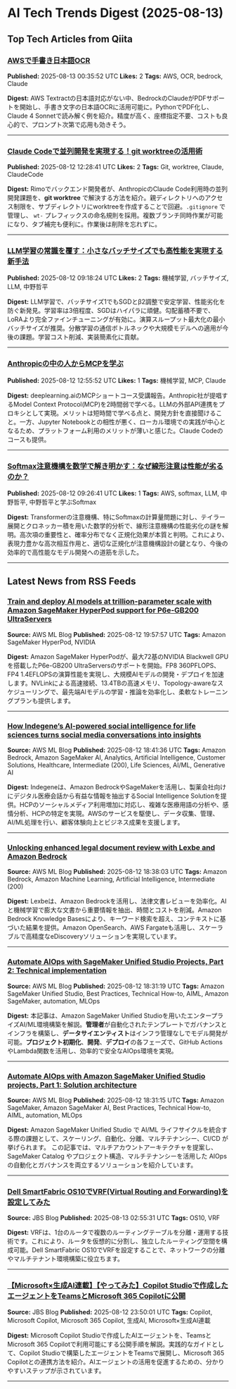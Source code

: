 # AI Tech Trends Digest (2025-08-13)


## Top Tech Articles from Qiita


### [AWSで手書き日本語OCR](https://qiita.com/IEFBR13/items/4804caf6c87903b823fa)
**Published:** 2025-08-13 00:35:52 UTC
**Likes:** 2
**Tags:** AWS, OCR, bedrock, Claude

**Digest:**
AWS Textractの日本語対応がない中、BedrockのClaudeがPDFサポートを開始し、手書き文字の日本語OCRに活用可能に。PythonでPDF化し、Claude 4 Sonnetで読み解く例を紹介。精度が高く、座標指定不要、コストも良心的で、プロンプト次第で応用も効きそう。

---

### [Claude Codeで並列開発を実現する！git worktreeの活用術](https://qiita.com/awakia/items/eaeb40c5180c292eecb5)
**Published:** 2025-08-12 12:28:41 UTC
**Likes:** 2
**Tags:** Git, worktree, Claude, ClaudeCode

**Digest:**
Rimoでバックエンド開発者が、AnthropicのClaude Code利用時の並列開発課題を、**git worktree** で解決する方法を紹介。親ディレクトリへのアクセス制限を、サブディレクトリにworktreeを作成することで回避。`.gitignore` で管理し、 `wt-` プレフィックスの命名規則を採用。複数ブランチ同時作業が可能になり、タブ補完も便利に。作業後は削除を忘れずに。

---

### [LLM学習の常識を覆す：小さなバッチサイズでも高性能を実現する新手法](https://qiita.com/teppei_nakano/items/860ae0cc3a548f4955c3)
**Published:** 2025-08-12 09:18:24 UTC
**Likes:** 2
**Tags:** 機械学習, バッチサイズ, LLM, 中野哲平

**Digest:**
LLM学習で、バッチサイズ1でもSGDとβ2調整で安定学習、性能劣化を防ぐ新発見。学習率は3倍程度、SGDはハイパラに頑健。勾配蓄積不要で、LoRAより完全ファインチューニングが有効に。演算スループット最大化の最小バッチサイズが推奨。分散学習の通信ボトルネックや大規模モデルへの適用が今後の課題。学習コスト削減、実装簡素化に貢献。

---

### [Anthropicの中の人からMCPを学ぶ](https://qiita.com/hiromichinomata/items/f200b5665cb4cda12f83)
**Published:** 2025-08-12 12:55:52 UTC
**Likes:** 1
**Tags:** 機械学習, MCP, Claude

**Digest:**
deeplearning.aiのMCPショートコース受講報告。Anthropic社が提唱するModel Context Protocol(MCP)を2時間弱で学べる。LLMの外部API連携をプロキシとして実現。メリットは短時間で学べる点と、開発方針を直接聞けること。一方、Jupyter Notebookとの相性が悪く、ローカル環境での実践が中心となるため、プラットフォーム利用のメリットが薄いと感じた。Claude Codeのコースも提供。

---

### [Softmax注意機構を数学で解き明かす：なぜ線形注意は性能が劣るのか？](https://qiita.com/huntersai/items/7c4225df43b14c0557cf)
**Published:** 2025-08-12 09:26:41 UTC
**Likes:** 1
**Tags:** AWS, softmax, LLM, 中野哲平, 中野哲平と学ぶSoftmax

**Digest:**
Transformerの注意機構、特にSoftmaxの計算量問題に対し、テイラー展開とクロネッカー積を用いた数学的分析で、線形注意機構の性能劣化の謎を解明。高次項の重要性と、確率分布でなく正規化効果が本質と判明。これにより、表現力豊かな高次相互作用と、適切な正規化が注意機構設計の鍵となり、今後の効率的で高性能なモデル開発への道筋を示した。

---

## Latest News from RSS Feeds


### [Train and deploy AI models at trillion-parameter scale with Amazon SageMaker HyperPod support for P6e-GB200 UltraServers](https://aws.amazon.com/blogs/machine-learning/train-and-deploy-ai-models-at-trillion-parameter-scale-with-amazon-sagemaker-hyperpod-support-for-p6e-gb200-ultraservers/)
**Source:** AWS ML Blog
**Published:** 2025-08-12 19:57:57 UTC
**Tags:** Amazon SageMaker HyperPod, NVIDIA

**Digest:**
Amazon SageMaker HyperPodが、最大72基のNVIDIA Blackwell GPUを搭載したP6e-GB200 UltraServersのサポートを開始。FP8 360PFLOPS、FP4 1.4EFLOPSの演算性能を実現し、大規模AIモデルの開発・デプロイを加速します。NVLinkによる高速接続、13.4TBの高速メモリ、Topology-awareなスケジューリングで、最先端AIモデルの学習・推論を効率化し、柔軟なトレーニングプランも提供します。

---

### [How Indegene’s AI-powered social intelligence for life sciences turns social media conversations into insights](https://aws.amazon.com/blogs/machine-learning/how-indegenes-ai-powered-social-intelligence-for-life-sciences-turns-social-media-conversations-into-insights/)
**Source:** AWS ML Blog
**Published:** 2025-08-12 18:41:36 UTC
**Tags:** Amazon Bedrock, Amazon SageMaker AI, Analytics, Artificial Intelligence, Customer Solutions, Healthcare, Intermediate (200), Life Sciences, AI/ML, Generative AI

**Digest:**
Indegeneは、Amazon BedrockやSageMakerを活用し、製薬会社向けにデジタル医療会話から有益な情報を抽出するSocial Intelligence Solutionを提供。HCPのソーシャルメディア利用増加に対応し、複雑な医療用語の分析や、感情分析、HCPの特定を実現。AWSのサービスを駆使し、データ収集、管理、AI/ML処理を行い、顧客体験向上とビジネス成果を支援します。

---

### [Unlocking enhanced legal document review with Lexbe and Amazon Bedrock](https://aws.amazon.com/blogs/machine-learning/unlocking-enhanced-legal-document-review-with-lexbe-and-amazon-bedrock/)
**Source:** AWS ML Blog
**Published:** 2025-08-12 18:38:03 UTC
**Tags:** Amazon Bedrock, Amazon Machine Learning, Artificial Intelligence, Intermediate (200)

**Digest:**
Lexbeは、Amazon Bedrockを活用し、法律文書レビューを効率化。AIと機械学習で膨大な文書から重要情報を抽出、時間とコストを削減。Amazon Bedrock Knowledge Basesにより、キーワード検索を超え、コンテキストに基づいた結果を提供。Amazon OpenSearch、AWS Fargateも活用し、スケーラブルで高精度なeDiscoveryソリューションを実現しています。

---

### [Automate AIOps with SageMaker Unified Studio Projects, Part 2: Technical implementation](https://aws.amazon.com/blogs/machine-learning/automate-aiops-with-sagemaker-unified-studio-projects-part-2-technical-implementation/)
**Source:** AWS ML Blog
**Published:** 2025-08-12 18:31:19 UTC
**Tags:** Amazon SageMaker Unified Studio, Best Practices, Technical How-to, AIML, Amazon SageMaker, automation, MLOps

**Digest:**
本記事は、Amazon SageMaker Unified Studioを用いたエンタープライズAI/ML環境構築を解説。**管理者**が自動化されたテンプレートでガバナンスとインフラを構築し、**データサイエンティスト**はインフラ管理なしでモデル開発が可能。**プロジェクト初期化**、**開発**、**デプロイ**の各フェーズで、GitHub ActionsやLambda関数を活用し、効率的で安全なAIOps環境を実現。

---

### [Automate AIOps with Amazon SageMaker Unified Studio projects, Part 1: Solution architecture](https://aws.amazon.com/blogs/machine-learning/automate-aiops-with-amazon-sagemaker-unified-studio-projects-part-1-solution-architecture/)
**Source:** AWS ML Blog
**Published:** 2025-08-12 18:31:15 UTC
**Tags:** Amazon SageMaker, Amazon SageMaker AI, Best Practices, Technical How-to, AIML, automation, MLOps

**Digest:**
Amazon SageMaker Unified Studio で AI/ML ライフサイクルを統合する際の課題として、スケーリング、自動化、分離、マルチテナンシー、CI/CD が挙げられます。 この記事では、マルチアカウントアーキテクチャを提案し、SageMaker Catalog やプロジェクト構造、マルチテナンシーを活用した AIOps の自動化とガバナンスを両立するソリューションを紹介しています。

---

### [Dell SmartFabric OS10でVRF(Virtual Routing and Forwarding)を設定してみた](https://blog.jbs.co.jp/entry/2025/08/13/115531)
**Source:** JBS Blog
**Published:** 2025-08-13 02:55:31 UTC
**Tags:** OS10, VRF

**Digest:**
VRFは、1台のルータで複数のルーティングテーブルを分離・運用する技術です。これにより、ルータを仮想的に分割し、独立したルーティング空間を構成可能。Dell SmartFabric OS10でVRFを設定することで、ネットワークの分離やマルチテナント環境構築に役立ちます。

---

### [【Microsoft×生成AI連載】【やってみた】Copilot Studioで作成したエージェントをTeamsとMicrosoft 365 Copilotに公開](https://blog.jbs.co.jp/entry/2025/08/13/085001)
**Source:** JBS Blog
**Published:** 2025-08-12 23:50:01 UTC
**Tags:** Copilot, Microsoft Copilot, Microsoft 365 Copilot, 生成AI, Microsoft×生成AI連載

**Digest:**
Microsoft Copilot Studioで作成したAIエージェントを、TeamsとMicrosoft 365 Copilotで利用可能にする公開手順を解説。実践的なガイドとして、Copilot Studioで構築したエージェントをTeamsで展開し、Microsoft 365 Copilotとの連携方法を紹介。AIエージェントの活用を促進するための、分かりやすいステップが示されています。

---